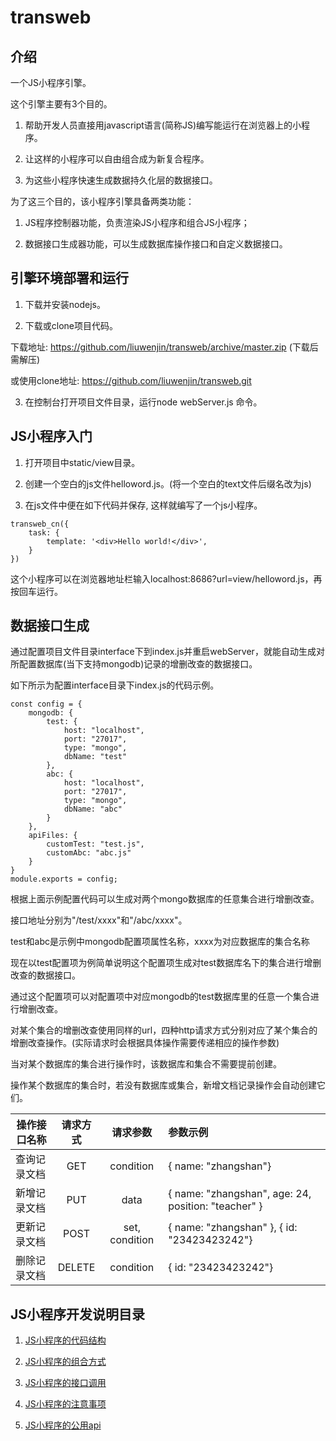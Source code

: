 # transweb

## 介绍

一个JS小程序引擎。

这个引擎主要有3个目的。

1. 帮助开发人员直接用javascript语言(简称JS)编写能运行在浏览器上的小程序。

2. 让这样的小程序可以自由组合成为新复合程序。

3. 为这些小程序快速生成数据持久化层的数据接口。

为了这三个目的，该小程序引擎具备两类功能： 

1) JS程序控制器功能，负责渲染JS小程序和组合JS小程序；

2) 数据接口生成器功能，可以生成数据库操作接口和自定义数据接口。

## 引擎环境部署和运行

1. 下载并安装nodejs。

2. 下载或clone项目代码。

下载地址: https://github.com/liuwenjin/transweb/archive/master.zip (下载后需解压)

或使用clone地址: https://github.com/liuwenjin/transweb.git

3. 在控制台打开项目文件目录，运行node webServer.js 命令。

## JS小程序入门

1. 打开项目中static/view目录。

2. 创建一个空白的js文件helloword.js。(将一个空白的text文件后缀名改为js)

3. 在js文件中便在如下代码并保存, 这样就编写了一个js小程序。

```
transweb_cn({
    task: {
        template: '<div>Hello world!</div>',
    }
})
```
这个小程序可以在浏览器地址栏输入localhost:8686?url=view/helloword.js，再按回车运行。

## 数据接口生成

通过配置项目文件目录interface下到index.js并重启webServer，就能自动生成对所配置数据库(当下支持mongodb)记录的增删改查的数据接口。

如下所示为配置interface目录下index.js的代码示例。

```
const config = {
    mongodb: {
        test: {
            host: "localhost",
            port: "27017",
            type: "mongo",
            dbName: "test"
        },
        abc: {
            host: "localhost",
            port: "27017",
            type: "mongo",
            dbName: "abc"
        }
    },
    apiFiles: {
        customTest: "test.js",
        customAbc: "abc.js"
    }
}
module.exports = config;

```


根据上面示例配置代码可以生成对两个mongo数据库的任意集合进行增删改查。

接口地址分别为"/test/xxxx"和"/abc/xxxx"。

test和abc是示例中mongodb配置项属性名称，xxxx为对应数据库的集合名称

现在以test配置项为例简单说明这个配置项生成对test数据库名下的集合进行增删改查的数据接口。

通过这个配置项可以对配置项中对应mongodb的test数据库里的任意一个集合进行增删改查。

对某个集合的增删改查使用同样的url，四种http请求方式分别对应了某个集合的增删改查操作。(实际请求时会根据具体操作需要传递相应的操作参数)

当对某个数据库的集合进行操作时，该数据库和集合不需要提前创建。

操作某个数据库的集合时，若没有数据库或集合，新增文档记录操作会自动创建它们。


| 操作接口名称 | 请求方式    | 请求参数  | 参数示例  |
|-------|:---:|:-------:|:-----------|
| 查询记录文档  | GET | condition     | { name: "zhangshan"} |
| 新增记录文档 | PUT | data      | { name: "zhangshan", age: 24, position: "teacher" } |
| 更新记录文档  | POST   | set, condition | { name: "zhangshan" }, { id: "23423423242"}    |
| 删除记录文档  | DELETE   | condition | { id: "23423423242"} |



## JS小程序开发说明目录

1. [JS小程序的代码结构](https://github.com/liuwenjin/transweb/wiki/JS%E5%B0%8F%E7%A8%8B%E5%BA%8F%E7%9A%84%E4%BB%A3%E7%A0%81%E7%BB%93%E6%9E%84)

2. [JS小程序的组合方式](https://github.com/liuwenjin/transweb/wiki/JS%E5%B0%8F%E7%A8%8B%E5%BA%8F%E7%9A%84%E7%BB%84%E5%90%88%E6%96%B9%E5%BC%8F)

3. [JS小程序的接口调用](https://github.com/liuwenjin/transweb/wiki/JS%E5%B0%8F%E7%A8%8B%E5%BA%8F%E7%9A%84%E6%95%B0%E6%8D%AE%E6%8E%A5%E5%8F%A3)

4. [JS小程序的注意事项](https://github.com/liuwenjin/transweb/wiki/JS%E5%B0%8F%E7%A8%8B%E5%BA%8F%E7%9A%84%E6%B3%A8%E6%84%8F%E4%BA%8B%E9%A1%B9)

5. [JS小程序的公用api](https://github.com/liuwenjin/transweb/wiki/JS%E5%B0%8F%E7%A8%8B%E5%BA%8F%E7%9A%84%E5%85%AC%E7%94%A8api)




